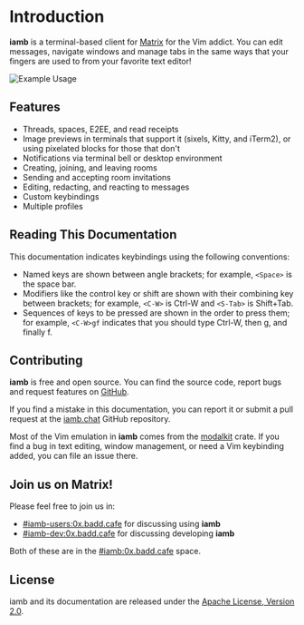 # Introduction

__iamb__ is a terminal-based client for [Matrix] for the Vim addict. You can
edit messages, navigate windows and manage tabs in the same ways that your
fingers are used to from your favorite text editor!

![Example Usage](/static/images/iamb-demo.gif)

## Features

- Threads, spaces, E2EE, and read receipts
- Image previews in terminals that support it (sixels, Kitty, and iTerm2), or using pixelated blocks for those that don't
- Notifications via terminal bell or desktop environment
- Creating, joining, and leaving rooms
- Sending and accepting room invitations
- Editing, redacting, and reacting to messages
- Custom keybindings
- Multiple profiles

## Reading This Documentation

This documentation indicates keybindings using the following conventions:

- Named keys are shown between angle brackets; for example, `<Space>` is the
  space bar.
- Modifiers like the control key or shift are shown with their combining key
  between brackets; for example, `<C-W>` is Ctrl-W and `<S-Tab>` is Shift+Tab.
- Sequences of keys to be pressed are shown in the order to press them; for
  example, `<C-W>gf` indicates that you should type Ctrl-W, then g, and finally f.

## Contributing

__iamb__ is free and open source. You can find the source code, report bugs and
request features on [GitHub][iamb].

If you find a mistake in this documentation, you can report it or submit a pull
request at the [iamb.chat] GitHub repository. 

Most of the Vim emulation in __iamb__ comes from the [modalkit] crate. If you
find a bug in text editing, window management, or need a Vim keybinding added,
you can file an issue there.

## Join us on Matrix!

Please feel free to join us in:

- [#iamb-users:0x.badd.cafe] for discussing using __iamb__
- [#iamb-dev:0x.badd.cafe] for discussing developing __iamb__

Both of these are in the [#iamb:0x.badd.cafe] space.

## License

iamb and its documentation are released under the [Apache License, Version 2.0].

[Apache License, Version 2.0]: https://github.com/ulyssa/iamb/blob/master/LICENSE
[#iamb:0x.badd.cafe]: https://matrix.to/#/#iamb:0x.badd.cafe
[#iamb-dev:0x.badd.cafe]: https://matrix.to/#/#iamb-dev:0x.badd.cafe
[#iamb-users:0x.badd.cafe]: https://matrix.to/#/#iamb-users:0x.badd.cafe
[iamb]: https://github.com/ulyssa/iamb/
[iamb.chat]: https://github.com/ulyssa/iamb.chat/
[Matrix]: https://matrix.org/
[modalkit]: https://github.com/ulyssa/modalkit
